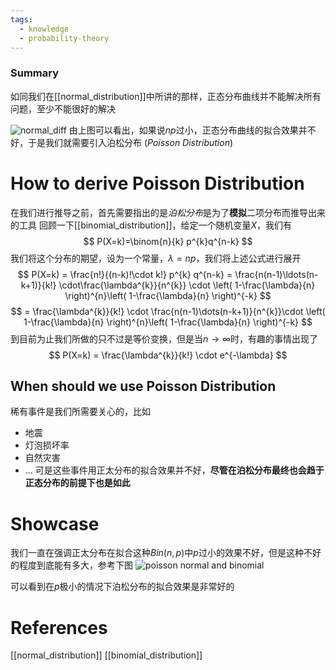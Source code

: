 ```yaml
---
tags:
  - knowledge
  - probability-theory
---
```

### Summary
如同我们在[[normal_distribution]]中所讲的那样，正态分布曲线并不能解决所有问题，至少不能很好的解决

![normal_diff](normal_diff.png)
由上图可以看出，如果说$np$过小，正态分布曲线的拟合效果并不好，于是我们就需要引入泊松分布 (*Poisson Distribution*)
# How to derive Poisson Distribution
在我们进行推导之前，首先需要指出的是*泊松分布*是为了**模拟**二项分布而推导出来的工具
回顾一下[[binomial_distribution]]，给定一个随机变量$X$，我们有
$$
P(X=k)=\binom{n}{k} p^{k}q^{n-k}
$$
我们将这个分布的期望，设为一个常量，$\lambda = np$，我们将上述公式进行展开
$$
P(X=k) = \frac{n!}{(n-k)!\cdot k!} p^{k} q^{n-k} = \frac{n(n-1)\ldots(n-k+1)}{k!} \cdot\frac{\lambda^{k}}{n^{k}} \cdot \left( 1-\frac{\lambda}{n} \right)^{n}\left( 1-\frac{\lambda}{n} \right)^{-k}
$$
$$
= \frac{\lambda^{k}}{k!} \cdot \frac{n(n-1)\dots(n-k+1)}{n^{k}}\cdot \left( 1-\frac{\lambda}{n} \right)^{n}\left( 1-\frac{\lambda}{n} \right)^{-k}
$$
到目前为止我们所做的只不过是等价变换，但是当$n \to \infty$时，有趣的事情出现了
$$
P(X=k) = \frac{\lambda^{k}}{k!} \cdot e^{-\lambda}
$$

## When should we use Poisson Distribution
稀有事件是我们所需要关心的，比如
- 地震
- 灯泡损坏率
- 自然灾害
- $\dots$
可是这些事件用正太分布的拟合效果并不好，**尽管在泊松分布最终也会趋于正态分布的前提下也是如此**
# Showcase
我们一直在强调正太分布在拟合这种$Bin(n,p)$中$p$过小的效果不好，但是这种不好的程度到底能有多大，参考下图 
![poisson normal and binomial](pois_norm_bin.png)

可以看到在$p$极小的情况下泊松分布的拟合效果是非常好的
# References
[[normal_distribution]]
[[binomial_distribution]]